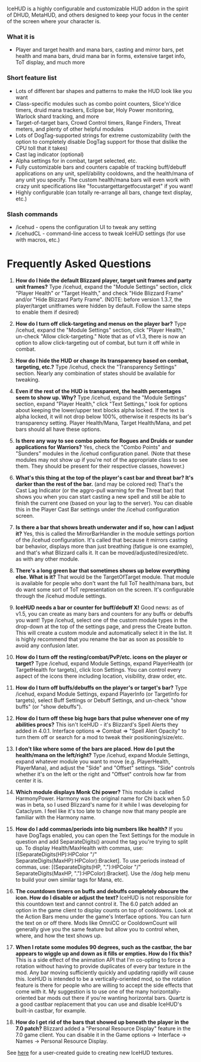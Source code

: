 IceHUD is a highly configurable and customizable HUD addon in the spirit of DHUD, MetaHUD, and others designed to keep your focus in the center of the screen where your character is.


### **What it is**
* Player and target health and mana bars, casting and mirror bars, pet health and mana bars, druid mana bar in forms, extensive target info, ToT display, and much more


### **Short feature list**
* Lots of different bar shapes and patterns to make the HUD look like you want
* Class-specific modules such as combo point counters, Slice'n'dice timers, druid mana trackers, Eclipse bar, Holy Power monitoring, Warlock shard tracking, and more
* Target-of-target bars, Crowd Control timers, Range Finders, Threat meters, and plenty of other helpful modules
* Lots of DogTag-supported strings for extreme customizability (with the option to completely disable DogTag support for those that dislike the CPU toll that it takes)
* Cast lag indicator (optional)
* Alpha settings for in combat, target selected, etc.
* Fully customizable bars and counters capable of tracking buff/debuff applications on any unit, spell/ability cooldowns, and the health/mana of any unit you specify. The custom health/mana bars will even work with crazy unit specifications like "focustargettargetfocustarget" if you want!
* Highly configurable (can totally re-arrange all bars, change text display, etc.)


### **Slash commands**
* /icehud - opens the configuration UI to tweak any setting
* /icehudCL - command-line access to tweak IceHUD settings (for use with macros, etc.)


# **Frequently Asked Questions**

1. **How do I hide the default Blizzard player, target unit frames and party unit frames?**
   Type /icehud, expand the "Module Settings" section, click "Player Health" or "Target Health," and check "Hide Blizzard Frame" and/or "Hide Blizzard Party Frame". (NOTE: before version 1.3.7, the player/target unitframes were hidden by default. Follow the same steps to enable them if desired)

1. **How do I turn off click-targeting and menus on the player bar?**
   Type /icehud, expand the "Module Settings" section, click "Player Health," un-check "Allow click-targeting." Note that as of v1.3, there is now an option to allow click-targeting out of combat, but turn it off while in combat.

1. **How do I hide the HUD or change its transparency based on combat, targeting, etc.?**
   Type /icehud, check the "Transparency Settings" section. Nearly any combination of states should be available for tweaking.

1. **Even if the rest of the HUD is transparent, the health percentages seem to show up. Why?**
   Type /icehud, expand the "Module Settings" section, expand "Player Health," click "Text Settings," look for options about keeping the lower/upper text blocks alpha locked. If the text is alpha locked, it will not drop below 100%, otherwise it respects its bar's transparency setting. Player Health/Mana, Target Health/Mana, and pet bars should all have these options.

1. **Is there any way to see combo points for Rogues and Druids or sunder applications for Warriors?**
   Yes, check the "Combo Points" and "Sunders" modules in the /icehud configuration panel. (Note that these modules may not show up if you're not of the appropriate class to see them. They should be present for their respective classes, however.)

1. **What's this thing at the top of the player's cast bar and threat bar? It's darker than the rest of the bar.** (and may be colored red)
   That's the Cast Lag Indicator (or the aggro-pull warning for the Threat bar) that shows you when you can start casting a new spell and still be able to finish the current one (based on your lag to the server). You can disable this in the Player Cast Bar settings under the /icehud configuration screen.

1. **Is there a bar that shows breath underwater and if so, how can I adjust it?**
   Yes, this is called the MirrorBarHandler in the module settings portion of the /icehud configuration. It's called that because it mirrors casting bar behavior, displays more than just breathing (fatigue is one example), and that's what Blizzard calls it. It can be moved/adjusted/resized/etc. as with any other module.

1. **There's a long green bar that sometimes shows up below everything else. What is it?**
   That would be the TargetOfTarget module. That module is available for people who don't want the full ToT health/mana bars, but do want some sort of ToT representation on the screen. It's configurable through the /icehud module settings.

1. **IceHUD needs a bar or counter for buff/debuff X!**
   Good news: as of v1.5, you can create as many bars and counters for any buffs or debuffs you want! Type /icehud, select one of the custom module types in the drop-down at the top of the settings page, and press the Create button. This will create a custom module and automatically select it in the list. It is highly recommend that you rename the bar as soon as possible to avoid any confusion later.

1. **How do I turn off the resting/combat/PvP/etc. icons on the player or target?**
   Type /icehud, expand Module Settings, expand PlayerHealth (or TargetHealth for targets), click Icon Settings. You can control every aspect of the icons there including location, visibility, draw order, etc.

1. **How do I turn off buffs/debuffs on the player's or target's bar?**
   Type /icehud, expand Module Settings, expand PlayerInfo (or TargetInfo for targets), select Buff Settings or Debuff Settings, and un-check "show buffs" (or "show debuffs").

1. **How do I turn off these big huge bars that pulse whenever one of my abilities procs?**
   This isn't IceHUD - it's Blizzard's Spell Alerts they added in 4.0.1. Interface options => Combat => "Spell Alert Opacity" to turn them off or search for a mod to tweak their positioning/size/etc.

1. **I don't like where some of the bars are placed. How do I put the health/mana on the left/right?**
   Type /icehud, expand Module Settings, expand whatever module you want to move (e.g. PlayerHealth, PlayerMana), and adjust the "Side" and "Offset" settings. "Side" controls whether it's on the left or the right and "Offset" controls how far from center it is.

1. **Which module displays Monk Chi power?**
   This module is called HarmonyPower. Harmony was the original name for Chi back when 5.0 was in beta, so I used Blizzard's name for it while I was developing for Cataclysm. I feel like it's too late to change now that many people are familiar with the Harmony name.

1. **How do I add commas/periods into big numbers like health?**
   If you have DogTags enabled, you can open the Text Settings for the module in question and add SeparateDigits() around the tag you're trying to split up. To display Health/MaxHealth with commas, use: [(SeparateDigits(HP):HPColor "/" SeparateDigits(MaxHP):HPColor):Bracket]. To use periods instead of commas, use: [(SeparateDigits(HP, "."):HPColor "/" SeparateDigits(MaxHP, "."):HPColor):Bracket]. Use the /dog help menu to build your own similar tags for Mana, etc.

1. **The countdown timers on buffs and debuffs completely obscure the icon. How do I disable or adjust the text?**
   IceHUD is not responsible for this countdown text and cannot control it. The 6.0 patch added an option in the game client to display counts on top of cooldowns. Look at the Action Bars menu under the game's Interface options. You can turn the text on or off there. Mods like OmniCC or CooldownCount will generally give you the same feature but allow you to control when, where, and how the text shows up.

1. **When I rotate some modules 90 degrees, such as the castbar, the bar appears to wiggle up and down as it fills or empties. How do I fix this?**
   This is a side effect of the animation API that I'm co-opting to force a rotation without having to provide duplicates of every bar texture in the mod. Any bar moving sufficiently quickly and updating rapidly will cause this. IceHUD is intended to be a vertically-oriented mod, so the rotation feature is there for people who are willing to accept the side effects that come with it. My suggestion is to use one of the many horizontally-oriented bar mods out there if you're wanting horizontal bars. Quartz is a good castbar replacement that you can use and disable IceHUD's built-in castbar, for example.

1. **How do I get rid of the bars that showed up beneath the player in the 7.0 patch?**
   Blizzard added a "Personal Resource Display" feature in the 7.0 game client. You can disable it in the Game options -> Interface -> Names -> Personal Resource Display.


See [here](http://www.wowace.com/addons/ice-hud/tickets/113-basic-guide-to-texture-creation/) for a user-created guide to creating new IceHUD textures.
